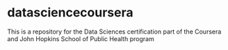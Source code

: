 datasciencecoursera
===================
This is a repository for the Data Sciences certification part of the Coursera and John Hopkins School of Public Health program
